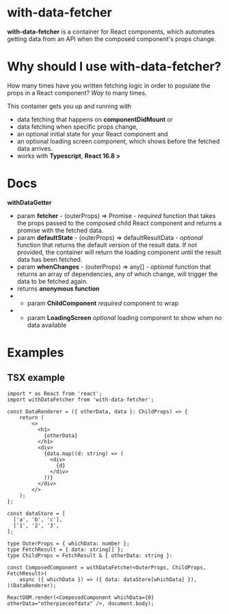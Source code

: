 # with-data-fetcher

**with-data-fetcher** is a container for React components, which automates getting data from an API when the composed component's props change.

# Why should I use with-data-fetcher?

How many times have you written fetching logic in order to populate the props in a React component? *Way* to many times.

This container gets you up and running with
* data fetching that happens on **componentDidMount** or
* data fetching when specific props change,
* an optional initial state for your React component and
* an optional loading screen component, which shows before the fetched data arrives.
* works with **Typescript**, **React 16.8 >**

# Docs

**withDataGetter**
* param **fetcher** - (outerProps) => Promise<resultData> - *required* function that takes the props passed to the composed child React component and returns a promise with the fetched data.
* param **defaultState** - (outerProps) => defaultResultData - *optional* function that returns the default version of the result data. If not provided, the container will return the loading component until the result data has been fetched.
* param **whenChanges** - (outerProps) => any[] - *optional* function that returns an array of dependencies, any of which change, will trigger the data to be fetched again.
* returns **anonymous function**
* * param **ChildComponent** *required* component to wrap
* * param **LoadingScreen** *optional* loading component to show when no data available

# Examples

## TSX example

```
import * as React from 'react';
import withDataFetcher from 'with-data-fetcher';

const DataRenderer = ({ otherData, data }: ChildProps) => {
    return (
        <>
          <h1>
            {otherData}
          </h1>
          <div>
            {data.map((d: string) => (
              <div>
                {d}
              </div>
            ))}
          </div>
        </>
    );
};

const dataStore = [
  ['a', 'b', 'c'],
  ['1', '2', '3',
];

type OuterProps = { whichData: number };
type FetchResult = { data: string[] };
type ChildProps = FetchResult & { otherData: string }:

const ComposedComponent = withDataFetcher<OuterProps, ChildProps, FetchResult>(
    async ({ whichData }) => ({ data: dataStore[whichData] }),
)(DataRenderer);

ReactDOM.render(<ComposedComponent whichData={0} otherData="otherpieceofdata" />, document.body);

```
